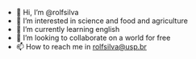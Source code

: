 - 👋 Hi, I’m @rolfsilva
- 👀 I’m interested in science and food and agriculture
- 🌱 I’m currently learning english
- 💞️ I’m looking to collaborate on a world for free
- 📫 How to reach me in rolfsilva@usp.br

<!---
rolfsilva/rolfsilva is a ✨ special ✨ repository because its `README.md` (this file) appears on your GitHub profile.
You can click the Preview link to take a look at your changes.
--->
